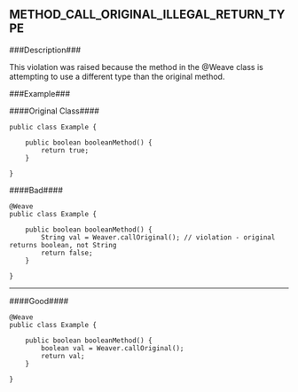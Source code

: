 ## METHOD_CALL_ORIGINAL_ILLEGAL_RETURN_TYPE ##

###Description###

This violation was raised because the method in the @Weave class is attempting to use a different type than the original method.

###Example###

####Original Class####
```
public class Example {

    public boolean booleanMethod() {
        return true;
    }

}
```


####Bad####
```
@Weave
public class Example {

    public boolean booleanMethod() {
        String val = Weaver.callOriginal(); // violation - original returns boolean, not String
        return false;
    }

}
```

----------

####Good####
```
@Weave
public class Example {

    public boolean booleanMethod() {
        boolean val = Weaver.callOriginal();
        return val;
    }

}
```